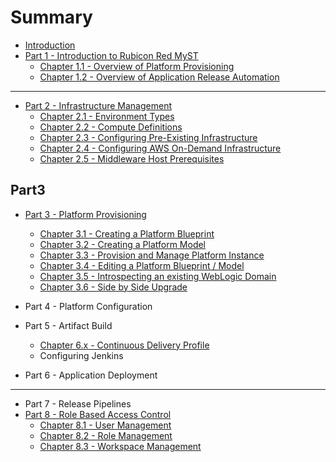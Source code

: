 # Summary

* [Introduction](README.md)
* [Part 1 - Introduction to Rubicon Red MyST](part1/part1.md)
  * [Chapter 1.1 - Overview of Platform Provisioning](part1/overviewPlatformProvisioning/overviewPlatformProvisioning.md)
  * [Chapter 1.2 - Overview of Application Release Automation](part1/overviewApplicationReleaseAutomation/overviewApplicationReleaseAutomation.md)


---

* [Part 2 - Infrastructure Management](part2/part2.md)
  * [Chapter 2.1 - Environment Types](Part2/environmentTypes/environmentTypes.md)
  * [Chapter 2.2 - Compute Definitions](Part2/computeDefinitions/computeDefinitions.md)
  * [Chapter 2.3 - Configuring Pre-Existing Infrastructure](Part2/preExistingInfrastructure/PreExistingInfrastrcutureProvider.md)
  * [Chapter 2.4 - Configuring AWS On-Demand Infrastructure](Part2/awsOnDemand/AwsOnDemand.md)
  * [Chapter 2.5 - Middleware Host Prerequisites](Part2/middlewareHosts/middlewareHosts.md)


## Part3

* [Part 3 - Platform Provisioning](part3/part3.md)
  * [Chapter 3.1 - Creating a Platform Blueprint](part3/3.1.createPlatformBlueprint/createPlatformBlueprint.md)
  * [Chapter 3.2 - Creating a Platform Model](part3/3.2.createPlatformModel/createPlatformModel.md)
  * [Chapter 3.3 - Provision and Manage Platform Instance](part3/3.3.provisionPlatformInstance/provisionPlatformInstance.md)
  * [Chapter 3.4 - Editing a Platform Blueprint \/ Model](part3/3.4.editPlatformBlueprint/editPlatformBlueprint.md)
  * [Chapter 3.5 - Introspecting an existing WebLogic Domain](part3/3.5.introspectPlatformBlueprint/introspectPlatformBlueprint.md)
  * [Chapter 3.6 - Side by Side Upgrade](part3/3.6.sideBySideUpgrade/sideBySideUpgrade.md)

* Part 4 - Platform Configuration
* Part 5 - Artifact Build
  * [Chapter 6.x - Continuous Delivery Profile](part6/continuousDeliverProfile/continuousDeliverProfile.md)
  * Configuring Jenkins

* Part 6 - Application Deployment

---

* Part 7 - Release Pipelines
* [Part 8 - Role Based Access Control](rbac/rbac.md)
  * [Chapter 8.1 - User Management](part8/userManagement/userManagement.md)
  * [Chapter 8.2 - Role Management](part8/roleManagement/roleManagement.md)
  * [Chapter 8.3 - Workspace Management](part8/workspaceManagement/workspaceManagement.md)


